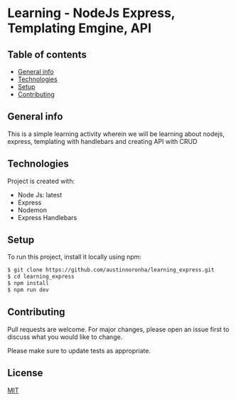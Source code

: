# Learning - NodeJs Express, Templating Emgine, API

## Table of contents

- [General info](#general-info)
- [Technologies](#technologies)
- [Setup](#setup)
- [Contributing](#contributing)

## General info

This is a simple learning activity wherein we will be learning about nodejs, express, templating with handlebars and creating API with CRUD

## Technologies

Project is created with:

- Node Js: latest
- Express
- Nodemon
- Express Handlebars

## Setup

To run this project, install it locally using npm:

```bash
$ git clone https://github.com/austinnoronha/learning_express.git
$ cd learning_express
$ npm install
$ npm run dev
```

## Contributing

Pull requests are welcome. For major changes, please open an issue first to discuss what you would like to change.

Please make sure to update tests as appropriate.

## License

[MIT](https://choosealicense.com/licenses/mit/)
